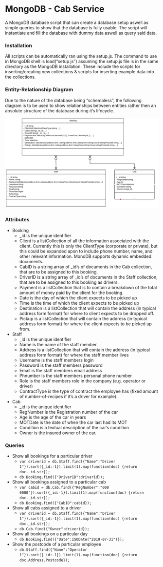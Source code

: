# MongoDB - Cab Service
A MongoDB database script that can create a database setup aswell as simple queries to show that the database is fully usable. 
The script will instantiate and fill the database with dummy data aswell as query said data.

### Installation

All scripts can be automatically ran using the setup.js. The command to use in MongoDB shell is load(“setup.js”) assuming the setup.js file is in the same directory as the MongoDB installation. These include the scripts for inserting/creating new collections & scripts for inserting example data into the collections.

### Entity-Relationship Diagram

Due to the nature of the database being “schemaless”, the following diagram is to be used to show relationships between entities rather then an absolute structure of the database during it’s lifecycle.

<img src="erd.bmp" />

### Attributes

* Booking
  *	_id is the unique identifier
  *	Client is a listCollection of all the information associated with the client. Currently this is only the ClientType (corporate or private), but this could be expanded apon to include phone number, name, and other relevant information. MonoDB supports dynamic embedded documents.
  *	CabID is a string array of _id’s of documents in the Cab collection, that are to be assigned to this booking.
  *	DriverID is a string array of _id’s of documents in the Staff collection, that are to be assigned to this booking as drivers.
  *	Payment is a listCollection that is to contain a breakdown of the total amount of money paid by the client for the booking.
  *	Date is the day of which the client expects to be picked up
  *	Time is the time of which the client expects to be picked up
  *	Destination is a listCollection that will contain the address (in typical address form format) for where to client expects to be dropped off.
  *	Pickup is a listCollection that will contain the address (in typical address form format) for where the client expects to be picked up from.
* Staff
  *	_id is the unique identifier
  *	Name is the name of the staff member
  *	Address is a listCollection that will contain the address (in typical address form format) for where the staff member lives
  *	Username is the staff members login
  *	Password is the staff members password
  *	Email is the staff members email address
  *	Phnumber is the staff members personal phone number
  *	Role is the staff members role in the company (e.g. operator or driver)
  *	ContractType is the type of contract the employee has (fixed amount of number-of-recipes if it’s a driver for example).
* Cab
  *	_id is the unique identifier
  *	RegNumber is the Registration number of the car
  * Age is the age of the car in years
  * MOTDate is the date of when the car last had its MOT
  * Condition is a textual description of the car’s condition
  * Owner is the insured owner of the car. 
  
### Queries
* Show all bookings for a particular driver
  * ```var driverid = db.Staff.find({"Name":"Driver 1"}).sort({_id:-1}).limit(1).map(function(doc) {return doc._id.str});```
  * ```db.Booking.find({"DriverID":driverid});```
* Show all bookings assigned to a particular cab
  * ```var cabid = db.Cab.find({"RegNumber":"000 0000"}).sort({_id:-1}).limit(1).map(function(doc) {return doc._id.str});```
  * ```db.Booking.find({"CabID":cabid});```
* Show all cabs assigned to a driver
  * ```var driverid = db.Staff.find({"Name":"Driver 1"}).sort({_id:-1}).limit(1).map(function(doc) {return doc._id.str});```
  * ```db.Cab.find({"Owner":driverid});```
* Show all bookings on a particular day
  * ```db.Booking.find({"Date":ISODate("2019-07-31")});```
* Show the postcode of a particular employee
  * ```db.Staff.find({"Name":"Operator 1"}).sort({_id:-1}).limit(1).map(function(doc) {return doc.Address.Postcode});```
